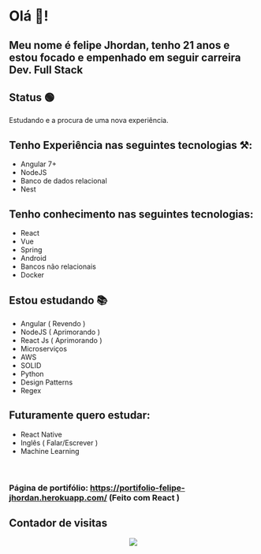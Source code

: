 # Olá 🦗!
## Meu nome é felipe Jhordan, tenho 21 anos e estou focado e empenhado em seguir carreira Dev. Full Stack
## Status  🟢
Estudando e a procura de uma nova experiência.
## Tenho Experiência nas seguintes tecnologias ⚒:
- Angular 7+
- NodeJS
- Banco de dados relacional
- Nest
## Tenho conhecimento nas seguintes tecnologias:
- React
- Vue
- Spring
- Android
- Bancos não relacionais
- Docker
## Estou estudando 📚
- Angular ( Revendo )
- NodeJS ( Aprimorando ) 
- React Js ( Aprimorando )
- Microserviços
- AWS
- SOLID 
- Python
- Design Patterns
- Regex 
## Futuramente quero estudar: 
- React Native 
- Inglês ( Falar/Escrever )
- Machine Learning
<br/> <br/>
#
### Página de portifólio: https://portifolio-felipe-jhordan.herokuapp.com/ (Feito com React )
## Contador de visitas 
<p align="center">   <img alingn="center" src="https://profile-counter.glitch.me/FelipeJhordan/count.svg" /></p>
